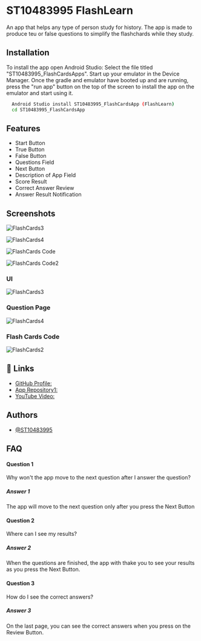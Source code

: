 # ST10483995 FlashLearn

An app that helps any type of person study for history. The app is made to produce teu or false questions to simplify the flashchards while they study.
## Installation

To install the app open Android Studio: Select the file titled "ST10483995_FlashCardsApps". Start up your emulator in the Device Manager. Once the gradle and emulator have booted up and are running, press the "run app" button on the top of the screen to install the app on the emulator and start using it.

```bash
  Android Studio install ST10483995_FlashCardsApp (FlashLearn)
  cd ST10483995_FlashCardsApp
```
    
## Features

- Start Button
- True Button
- False Button
- Questions Field
- Next Button
- Description of App Field
- Score Result
- Correct Answer Review
- Answer Result Notification 


## Screenshots
![FlashCards3](https://github.com/user-attachments/assets/be8a6962-ec6e-4eda-9e7e-1c7977f3029d)

![FlashCards4](https://github.com/user-attachments/assets/0acdfdb9-bff0-41f4-bdb6-cc90f1214eeb)

![FlashCards Code](https://github.com/user-attachments/assets/dcddbbd1-a43d-4f88-ae5e-5a01c078b8ca)

![FlashCards Code2](https://github.com/user-attachments/assets/94bfebd5-0f69-4d0f-a09e-ea0030752431)



### UI
![FlashCards3](https://github.com/user-attachments/assets/4a0aa1a7-d141-4a7a-a1de-ccf31ad44de5)


### Question Page
![FlashCards4](https://github.com/user-attachments/assets/b25cb068-d10b-478f-8d46-169433fee1a1)


### Flash Cards Code
![FlashCards2](https://github.com/user-attachments/assets/9ab9afd4-e253-4a0d-93ba-63ef48677fe8)



## 🔗 Links

- [GitHub Profile: ](https://github.com/ST10483995)
- [App Repository1:](https://github.com/ST10483995/ST10483995_FlashCardsApp) 
- [YouTube Video:](https://youtu.be/6BBWLK8S7qg) 

## Authors

- [@ST10483995](https://github.com/ST10483995)


## FAQ

#### Question 1
Why won't the app move to the next question after I answer the question?

##### Answer 1
The app will move to the next question only after you press the Next Button

#### Question 2
Where can I see my results?

##### Answer 2
When the questions are finished, the app with thake you to see your results as you press the Next Button.

#### Question 3
How do I see the correct answers?

##### Answer 3
On the last page, you can see the correct answers when you press on the Review Button.

